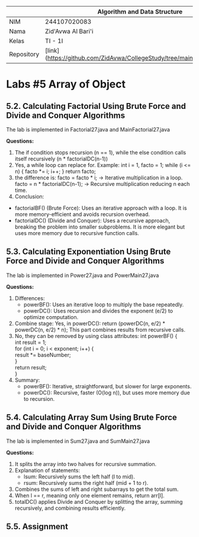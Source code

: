 |  | Algorithm and Data Structure |
|--|--|
| NIM |  244107020083|
| Nama |  Zid'Avwa Al Bari'i |
| Kelas | TI - 1I |
| Repository | [link] (https://github.com/ZidAvwa/CollegeStudy/tree/main/2ndSemester) |

# Labs #5 Array of Object

## 5.2. Calculating Factorial Using Brute Force and Divide and Conquer Algorithms

The lab is implemented in Factorial27.java and MainFactorial27.java

**Questions:**
1. The if condition stops recursion (n == 1), while the else condition calls itself recursively (n * factorialDC(n-1))
2. Yes, a while loop can replace for. Example:
int i = 1, facto = 1;
while (i <= n) { facto *= i; i++; }
return facto;
3. the difference is:
facto = facto * i; → Iterative multiplication in a loop.
facto = n * factorialDC(n-1); → Recursive multiplication reducing n each time.
4. Conclusion:
 - factorialBF() (Brute Force): Uses an iterative approach with a loop. It is more memory-efficient and avoids recursion overhead.
 - factorialDC() (Divide and Conquer): Uses a recursive approach, breaking the problem into smaller subproblems. It is more elegant but uses more memory due to recursive function calls.

## 5.3. Calculating Exponentiation Using Brute Force and Divide and Conquer Algorithms

The lab is implemented in Power27.java and PowerMain27.java

**Questions:**
1. Differences:
    - powerBF(): Uses an iterative loop to multiply the base repeatedly.
    - powerDC(): Uses recursion and divides the exponent (e/2) to optimize computation.
2. Combine stage: Yes, in powerDC():
    return (powerDC(n, e/2) * powerDC(n, e/2) * n);
    This part combines results from recursive calls.
3. No, they can be removed by using class attributes:
    int powerBF() {  
        int result = 1;  
        for (int i = 0; i < exponent; i++) {  
            result *= baseNumber;  
        }  
        return result;  
    }  
4. Summary:
    - powerBF(): Iterative, straightforward, but slower for large exponents.
    - powerDC(): Recursive, faster (O(log n)), but uses more memory due to recursion.


## 5.4. Calculating Array Sum Using Brute Force and Divide and Conquer Algorithms

The lab is implemented in Sum27.java and SumMain27.java

**Questions:**
1. It splits the array into two halves for recursive summation.
2. Explanation of statements:
    - lsum: Recursively sums the left half (l to mid).
    - rsum: Recursively sums the right half (mid + 1 to r).
3. Combines the sums of left and right subarrays to get the total sum.
4. When l == r, meaning only one element remains, return arr[l].
5. totalDC() applies Divide and Conquer by splitting the array, summing recursively, and combining results efficiently.

## 5.5. Assignment

